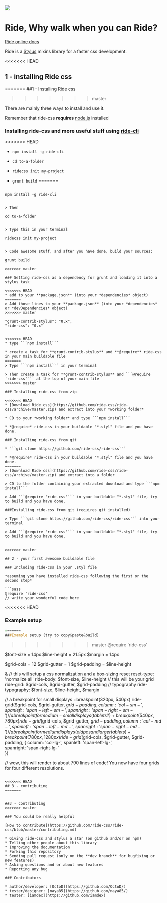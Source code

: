 ![](https://d13yacurqjgara.cloudfront.net/users/505610/screenshots/1892404/ridecss.jpg)

Ride, Why walk when you can Ride?
=====================================

[Ride online docs](https://ridecss.com/)

Ride is a [Stylus](http://learnboost.github.io/stylus/ "Stylus homepage") mixins library for a faster css development.

<<<<<<< HEAD
## 1 - installing Ride css
=======
##1 - Installing Ride css
>>>>>>> master

There are mainly three ways to install and use it.

Remember that ride-css **requires** [node.js](http://nodejs.org/ "Click here to go to node.js website") installed

### Installing ride-css and more useful stuff using [ride-cli](http://github.com/ride-css/ride-cli/ "Ride-cli github repository")

<<<<<<< HEAD
* ```npm install -g ride-cli```

* ```cd to-a-folder```

* ```ridecss init my-project```

* ```grunt build```
=======
> ```
    npm install -g ride-cli
  ```

> Then
  ```
    cd to-a-folder
  ```

> Type this in your terminal
  ```
    ridecss init my-project
  ```

> Code awesome stuff, and after you have done, build your sources:
  ```
    grunt build
  ```
>>>>>>> master

### Setting ride-css as a dependency for grunt and loading it into a stylus task

<<<<<<< HEAD
* add to your **package.json** (into your *dependencies* object)
=======
> Add those lines to your **package.json** (into your *dependencies* or *devDependencies* object)
>>>>>>> master
  ```
    "grunt-contrib-stylus": "0.x",
    "ride-css": "0.x"
  ```

<<<<<<< HEAD
* type ```npm install```

* create a task for **grunt-contrib-stylus** and **@require** ride-css in your main buildable file
=======
> Type ```npm install``` in your terminal

> Then create a task for **grunt-contrib-stylus** and ```@require 'ride-css'``` at the top of your main file
>>>>>>> master

### Installing ride-css from zip

<<<<<<< HEAD
* [Download Ride css](https://github.com/ride-css/ride-css/archive/master.zip) and extract into your *working folder* 

* CD to your *working folder* and type ```npm install```

* *@require* ride-css in your buildable "*.styl" file and you have done.

### Installing ride-css from git

* ```git clone https://github.com/ride-css/ride-css```

* *@require* ride-css in your buildable "*.styl" file and you have done.
=======
> [Download Ride css](https://github.com/ride-css/ride-css/archive/master.zip) and extract into a folder

> CD to the folder containing your extracted download and type ```npm install```

> Add ```@require 'ride-css'``` in your buildable "*.styl" file, try to build and you have done.

###Installing ride-css from git (requires git installed)

> Type ```git clone https://github.com/ride-css/ride-css``` into your terminal

> Add ```@require 'ride-css'``` in your buildable "*.styl" file, try to build and you have done.


>>>>>>> master

## 2 - your first awesome buildable file

### Including ride-css in your .styl file

*assuming you have installed ride-css following the first or the second step*

```sass
@require 'ride-css'
// write your wonderful code here
```

<<<<<<< HEAD
### Example setup
```sass
=======
###Example setup (try to copy&paste&build)
```
>>>>>>> master
@require 'ride-css'

$font-size = 14px
$line-height = 21.5px
$margin = 14px

$grid-cols = 12
$grid-gutter = 1
$grid-padding = $line-height 

&
  // this will setup a css normalization and a box-sizing reset
  reset-type: 'normalize all'
  ride-body: $font-size, $line-height
  // this will be your grid
  ride-grid: $grid-cols, $grid-gutter, $grid-padding
  // typography
  ride-typography: $font-size, $line-height, $margin

// a breakpoint for small displays
+breakpoint(320px, 540px)
  ride-grid($grid-cols, $grid-gutter, $grid-padding, {
    column: 'col-sm-',
    spanleft: 'span-left-sm-',  
    spanright: 'span-right-sm-'  
  })
// a breakpoint for medium-small displays (tablets?)
+breakpoint(540px, 780px)
  ride-grid($grid-cols, $grid-gutter, $grid-padding, {
    column: 'col-md-',
    spanleft: 'span-left-md-',  
    spanright: 'span-right-md-'  
  })
// a breakpoint for medium displays (old pcs and larger tablets)
+breakpoint(780px, 1280px)
  ride-grid($grid-cols, $grid-gutter, $grid-padding, {
    column: 'col-lg-',
    spanleft: 'span-left-lg-',  
    spanright: 'span-right-lg-'  
  })

// wow, this will render to about 790 lines of code! You now have four grids for four different resolutions.
```

<<<<<<< HEAD
## 3 - contributing
=======


##3 - contributing
>>>>>>> master

### You could be really helpful

[How to contribute](https://github.com/ride-css/ride-css/blob/master/contributing.md)

* Giving ride-css and stylus a star (on github and/or on npm)
* Telling other people about this library
* Improving the documentation
* Forking this repository
* Sending pull request (only on the **dev branch** for bugfixing or new features)
* Asking questions and or about new features
* Reporting any bug

### Contributors

* author/developer: [OctoD](https://github.com/OctoD/)
* tester/designer: [naya85](https://github.com/naya85/)
* tester: [iamdex](https://github.com/iamdex)
